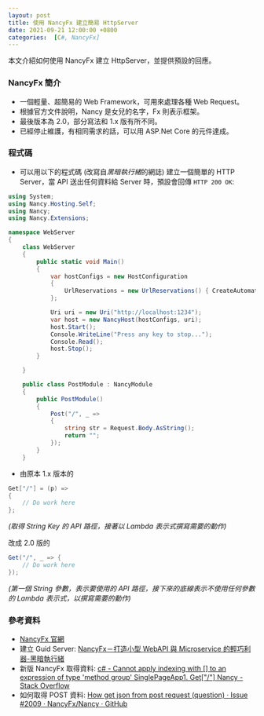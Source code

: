 ```yaml
---
layout: post
title: 使用 NancyFx 建立簡易 HttpServer
date: 2021-09-21 12:00:00 +0800
categories:  [C#, NancyFx]
--- 
```


本文介紹如何使用 NancyFx 建立 HttpServer，並提供預設的回應。

### NancyFx 簡介

- 一個輕量、超簡易的 Web Framework，可用來處理各種 Web Request。
- 根據官方文件說明，Nancy 是女兒的名字，Fx 則表示框架。
- 最後版本為 2.0，部分寫法和 1.x 版有所不同。
- 已經停止維護，有相同需求的話，可以用 ASP.Net Core 的元件達成。

### 程式碼

- 可以用以下的程式碼 (改寫自*黑暗執行緒*的網誌) 建立一個簡單的 HTTP Server，當 API 送出任何資料給 Server 時，預設會回傳 `HTTP 200 OK`: 

``` csharp
using System;
using Nancy.Hosting.Self;
using Nancy;
using Nancy.Extensions;

namespace WebServer
{
    class WebServer
    {
        public static void Main()
        {
            var hostConfigs = new HostConfiguration
            {
                UrlReservations = new UrlReservations() { CreateAutomatically = true }
            };

            Uri uri = new Uri("http://localhost:1234");
            var host = new NancyHost(hostConfigs, uri);
            host.Start();
            Console.WriteLine("Press any key to stop...");
            Console.Read();
            host.Stop();
        }

    }

    public class PostModule : NancyModule
    {
        public PostModule()
        {
            Post("/", _ =>
            {
                string str = Request.Body.AsString();
                return "";
            });
        }
    }
```

- 由原本 1.x 版本的

``` csharp
Get["/"] = (p) =>
{
    // Do work here
};
```

*(取得 String Key 的 API 路徑，接著以 Lambda 表示式撰寫需要的動作)*

改成 2.0 版的

``` csharp
Get("/", _ => {
    // Do work here
});
```

*(第一個 String 參數，表示要使用的 API 路徑，接下來的底線表示不使用任何參數的 Lambda 表示式，以撰寫需要的動作)*

### 參考資料

- [NancyFx 官網](http://nancyfx.org/)
- 建立 Guid Server: [NancyFx－打造小型 WebAPI 與 Microservice 的輕巧利器-黑暗執行緒](https://blog.darkthread.net/blog/nancyfx/#3816c777-332d-4d21-b6ed-02214a8b949e)
- 新版 NancyFx 取得資料: [c# - Cannot apply indexing with [] to an expression of type 'method group' SinglePageApp1. Get["/"] Nancy - Stack Overflow](https://stackoverflow.com/questions/39574057/cannot-apply-indexing-with-to-an-expression-of-type-method-groupsinglepage)
- 如何取得 POST 資料: [How get json from post request (question) · Issue #2009 · NancyFx/Nancy · GitHub](https://github.com/NancyFx/Nancy/issues/2009)
